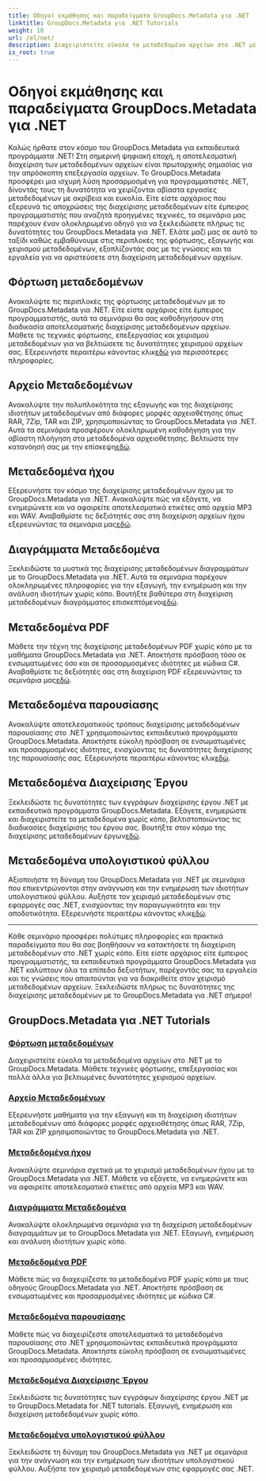 ```yaml
---
title: Οδηγοί εκμάθησης και παραδείγματα GroupDocs.Metadata για .NET
linktitle: GroupDocs.Metadata για .NET Tutorials
weight: 10
url: /el/net/
description: Διαχειριστείτε εύκολα τα μεταδεδομένα αρχείων στο .NET με το GroupDocs.Metadata. Μάθετε τεχνικές φόρτωσης, επεξεργασίας και πολλά άλλα για βελτιωμένες δυνατότητες χειρισμού αρχείων.
is_root: true
---
```


# Οδηγοί εκμάθησης και παραδείγματα GroupDocs.Metadata για .NET

Καλώς ήρθατε στον κόσμο του GroupDocs.Metadata για εκπαιδευτικά προγράμματα .NET! Στη σημερινή ψηφιακή εποχή, η αποτελεσματική διαχείριση των μεταδεδομένων αρχείων είναι πρωταρχικής σημασίας για την απρόσκοπτη επεξεργασία αρχείων. Το GroupDocs.Metadata προσφέρει μια ισχυρή λύση προσαρμοσμένη για προγραμματιστές .NET, δίνοντάς τους τη δυνατότητα να χειρίζονται αβίαστα εργασίες μεταδεδομένων με ακρίβεια και ευκολία. Είτε είστε αρχάριος που εξερευνά τις αποχρώσεις της διαχείρισης μεταδεδομένων είτε έμπειρος προγραμματιστής που αναζητά προηγμένες τεχνικές, τα σεμινάρια μας παρέχουν έναν ολοκληρωμένο οδηγό για να ξεκλειδώσετε πλήρως τις δυνατότητες του GroupDocs.Metadata για .NET. Ελάτε μαζί μας σε αυτό το ταξίδι καθώς εμβαθύνουμε στις περιπλοκές της φόρτωσης, εξαγωγής και χειρισμού μεταδεδομένων, εξοπλίζοντάς σας με τις γνώσεις και τα εργαλεία για να αριστεύσετε στη διαχείριση μεταδεδομένων αρχείων.

## Φόρτωση μεταδεδομένων  
Ανακαλύψτε τις περιπλοκές της φόρτωσης μεταδεδομένων με το GroupDocs.Metadata για .NET. Είτε είστε αρχάριος είτε έμπειρος προγραμματιστής, αυτά τα σεμινάρια θα σας καθοδηγήσουν στη διαδικασία αποτελεσματικής διαχείρισης μεταδεδομένων αρχείων. Μάθετε τις τεχνικές φόρτωσης, επεξεργασίας και χειρισμού μεταδεδομένων για να βελτιώσετε τις δυνατότητες χειρισμού αρχείων σας. Εξερευνήστε περαιτέρω κάνοντας κλικ[εδώ](./metadata-loading/) για περισσότερες πληροφορίες.

## Αρχείο Μεταδεδομένων  
 Ανακαλύψτε την πολυπλοκότητα της εξαγωγής και της διαχείρισης ιδιοτήτων μεταδεδομένων από διάφορες μορφές αρχειοθέτησης όπως RAR, 7Zip, TAR και ZIP, χρησιμοποιώντας το GroupDocs.Metadata για .NET. Αυτά τα σεμινάρια προσφέρουν ολοκληρωμένη καθοδήγηση για την αβίαστη πλοήγηση στα μεταδεδομένα αρχειοθέτησης. Βελτιώστε την κατανόησή σας με την επίσκεψη[εδώ](./archive-metadata/).

## Μεταδεδομένα ήχου  
 Εξερευνήστε τον κόσμο της διαχείρισης μεταδεδομένων ήχου με το GroupDocs.Metadata για .NET. Ανακαλύψτε πώς να εξάγετε, να ενημερώνετε και να αφαιρείτε αποτελεσματικά ετικέτες από αρχεία MP3 και WAV. Αναβαθμίστε τις δεξιότητές σας στη διαχείριση αρχείων ήχου εξερευνώντας τα σεμινάρια μας[εδώ](./audio-metadata/).

## Διαγράμματα Μεταδεδομένα  
Ξεκλειδώστε τα μυστικά της διαχείρισης μεταδεδομένων διαγραμμάτων με το GroupDocs.Metadata για .NET. Αυτά τα σεμινάρια παρέχουν ολοκληρωμένες πληροφορίες για την εξαγωγή, την ενημέρωση και την ανάλυση ιδιοτήτων χωρίς κόπο. Βουτήξτε βαθύτερα στη διαχείριση μεταδεδομένων διαγράμματος επισκεπτόμενοι[εδώ](./diagram-metadata/).

## Μεταδεδομένα PDF  
 Μάθετε την τέχνη της διαχείρισης μεταδεδομένων PDF χωρίς κόπο με τα μαθήματα GroupDocs.Metadata για .NET. Αποκτήστε πρόσβαση τόσο σε ενσωματωμένες όσο και σε προσαρμοσμένες ιδιότητες με κώδικα C#. Αναβαθμίστε τις δεξιότητές σας στη διαχείριση PDF εξερευνώντας τα σεμινάρια μας[εδώ](./pdf-metadata/).

## Μεταδεδομένα παρουσίασης  
 Ανακαλύψτε αποτελεσματικούς τρόπους διαχείρισης μεταδεδομένων παρουσίασης στο .NET χρησιμοποιώντας εκπαιδευτικά προγράμματα GroupDocs.Metadata. Αποκτήστε εύκολη πρόσβαση σε ενσωματωμένες και προσαρμοσμένες ιδιότητες, ενισχύοντας τις δυνατότητες διαχείρισης της παρουσίασής σας. Εξερευνήστε περαιτέρω κάνοντας κλικ[εδώ](./presentation-metadata/).

## Μεταδεδομένα Διαχείρισης Έργου  
 Ξεκλειδώστε τις δυνατότητες των εγγράφων διαχείρισης έργου .NET με εκπαιδευτικά προγράμματα GroupDocs.Metadata. Εξάγετε, ενημερώστε και διαχειριστείτε τα μεταδεδομένα χωρίς κόπο, βελτιστοποιώντας τις διαδικασίες διαχείρισης του έργου σας. Βουτήξτε στον κόσμο της διαχείρισης μεταδεδομένων έργων[εδώ](./project-management-metadata/).

## Μεταδεδομένα υπολογιστικού φύλλου  
Αξιοποιήστε τη δύναμη του GroupDocs.Metadata για .NET με σεμινάρια που επικεντρώνονται στην ανάγνωση και την ενημέρωση των ιδιοτήτων υπολογιστικού φύλλου. Αυξήστε τον χειρισμό μεταδεδομένων στις εφαρμογές σας .NET, ενισχύοντας την παραγωγικότητα και την αποδοτικότητα. Εξερευνήστε περαιτέρω κάνοντας κλικ[εδώ](./spreadsheet-metadata/).

----
Κάθε σεμινάριο προσφέρει πολύτιμες πληροφορίες και πρακτικά παραδείγματα που θα σας βοηθήσουν να κατακτήσετε τη διαχείριση μεταδεδομένων στο .NET χωρίς κόπο. Είτε είστε αρχάριος είτε έμπειρος προγραμματιστής, τα εκπαιδευτικά προγράμματα GroupDocs.Metadata για .NET καλύπτουν όλα τα επίπεδα δεξιοτήτων, παρέχοντάς σας τα εργαλεία και τις γνώσεις που απαιτούνται για να διακριθείτε στον χειρισμό μεταδεδομένων αρχείων. Ξεκλειδώστε πλήρως τις δυνατότητες της διαχείρισης μεταδεδομένων με το GroupDocs.Metadata για .NET σήμερα! 

## GroupDocs.Metadata για .NET Tutorials
### [Φόρτωση μεταδεδομένων](./metadata-loading/)
Διαχειριστείτε εύκολα τα μεταδεδομένα αρχείων στο .NET με το GroupDocs.Metadata. Μάθετε τεχνικές φόρτωσης, επεξεργασίας και πολλά άλλα για βελτιωμένες δυνατότητες χειρισμού αρχείων.
### [Αρχείο Μεταδεδομένων](./archive-metadata/)
Εξερευνήστε μαθήματα για την εξαγωγή και τη διαχείριση ιδιοτήτων μεταδεδομένων από διάφορες μορφές αρχειοθέτησης όπως RAR, 7Zip, TAR και ZIP χρησιμοποιώντας το GroupDocs.Metadata για .NET.
### [Μεταδεδομένα ήχου](./audio-metadata/)
Ανακαλύψτε σεμινάρια σχετικά με το χειρισμό μεταδεδομένων ήχου με το GroupDocs.Metadata για .NET. Μάθετε να εξάγετε, να ενημερώνετε και να αφαιρείτε αποτελεσματικά ετικέτες από αρχεία MP3 και WAV.
### [Διαγράμματα Μεταδεδομένα](./diagram-metadata/)
Ανακαλύψτε ολοκληρωμένα σεμινάρια για τη διαχείριση μεταδεδομένων διαγραμμάτων με το GroupDocs.Metadata για .NET. Εξαγωγή, ενημέρωση και ανάλυση ιδιοτήτων χωρίς κόπο.
### [Μεταδεδομένα PDF](./pdf-metadata/)
Μάθετε πώς να διαχειρίζεστε τα μεταδεδομένα PDF χωρίς κόπο με τους οδηγούς GroupDocs.Metadata για .NET. Αποκτήστε πρόσβαση σε ενσωματωμένες και προσαρμοσμένες ιδιότητες με κώδικα C#.
### [Μεταδεδομένα παρουσίασης](./presentation-metadata/)
Μάθετε πώς να διαχειρίζεστε αποτελεσματικά τα μεταδεδομένα παρουσίασης στο .NET χρησιμοποιώντας εκπαιδευτικά προγράμματα GroupDocs.Metadata. Αποκτήστε εύκολη πρόσβαση σε ενσωματωμένες και προσαρμοσμένες ιδιότητες.
### [Μεταδεδομένα Διαχείρισης Έργου](./project-management-metadata/)
Ξεκλειδώστε τις δυνατότητες των εγγράφων διαχείρισης έργου .NET με το GroupDocs.Metadata for .NET tutorials. Εξαγωγή, ενημέρωση και διαχείριση μεταδεδομένων χωρίς κόπο.
### [Μεταδεδομένα υπολογιστικού φύλλου](./spreadsheet-metadata/)
Ξεκλειδώστε τη δύναμη του GroupDocs.Metadata για .NET με σεμινάρια για την ανάγνωση και την ενημέρωση των ιδιοτήτων υπολογιστικού φύλλου. Αυξήστε τον χειρισμό μεταδεδομένων στις εφαρμογές σας .NET.